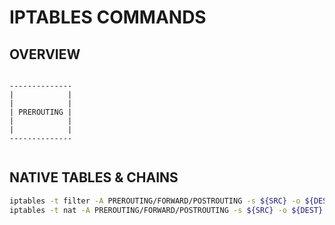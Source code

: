 # IPTABLES COMMANDS

## OVERVIEW

```raw

--------------
|            |
|            |
| PREROUTING |
|            |
|            |
--------------


```

## NATIVE TABLES & CHAINS

```bash
iptables -t filter -A PREROUTING/FORWARD/POSTROUTING -s ${SRC} -o ${DEST} -j ${ACTION}
iptables -t nat -A PREROUTING/FORWARD/POSTROUTING -s ${SRC} -o ${DEST} -j ${ACTION}
```